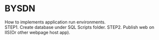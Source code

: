 # BYSDN
How to implements application run environments. </br>
STEP1. Create database under SQL Scripts folder.
STEP2. Publish web on IIS(Or other webpage host app).
